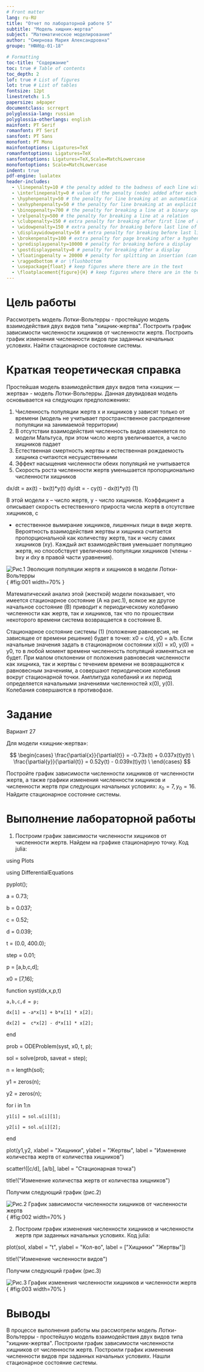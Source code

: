 ```yaml
---
# Front matter
lang: ru-RU
title: "Отчет по лабораторной работе 5"
subtitle: "Модель хищник-жертва"
subject: "Математическое моделирование"
author: "Смирнова Мария Александровна"
groupe: "НФИбд-01-18"

# Formatting
toc-title: "Содержание"
toc: true # Table of contents
toc_depth: 2
lof: true # List of figures
lot: true # List of tables
fontsize: 12pt
linestretch: 1.5
papersize: a4paper
documentclass: scrreprt
polyglossia-lang: russian
polyglossia-otherlangs: english
mainfont: PT Serif
romanfont: PT Serif
sansfont: PT Sans
monofont: PT Mono
mainfontoptions: Ligatures=TeX
romanfontoptions: Ligatures=TeX
sansfontoptions: Ligatures=TeX,Scale=MatchLowercase
monofontoptions: Scale=MatchLowercase
indent: true
pdf-engine: lualatex
header-includes:
  - \linepenalty=10 # the penalty added to the badness of each line within a paragraph (no associated penalty node) Increasing the value makes tex try to have fewer lines in the paragraph.
  - \interlinepenalty=0 # value of the penalty (node) added after each line of a paragraph.
  - \hyphenpenalty=50 # the penalty for line breaking at an automatically inserted hyphen
  - \exhyphenpenalty=50 # the penalty for line breaking at an explicit hyphen
  - \binoppenalty=700 # the penalty for breaking a line at a binary operator
  - \relpenalty=500 # the penalty for breaking a line at a relation
  - \clubpenalty=150 # extra penalty for breaking after first line of a paragraph
  - \widowpenalty=150 # extra penalty for breaking before last line of a paragraph
  - \displaywidowpenalty=50 # extra penalty for breaking before last line before a display math
  - \brokenpenalty=100 # extra penalty for page breaking after a hyphenated line
  - \predisplaypenalty=10000 # penalty for breaking before a display
  - \postdisplaypenalty=0 # penalty for breaking after a display
  - \floatingpenalty = 20000 # penalty for splitting an insertion (can only be split footnote in standard LaTeX)
  - \raggedbottom # or \flushbottom
  - \usepackage{float} # keep figures where there are in the text
  - \floatplacement{figure}{H} # keep figures where there are in the text
---
```


# Цель работы

Рассмотреть модель Лотки-Вольтерры - простейшую модель взаимодействия двух видов типа "хищник-жертва". Построить график зависимости численности хищников от численности жертв. Построить график изменения численности видов при заданных начальных условиях. Найти стационарное состояние системы.

# Краткая теоретическая справка

Простейшая модель взаимодействия двух видов типа «хищник — жертва» -
модель Лотки-Вольтерры. Данная двувидовая модель основывается на
следующих предположениях:
1. Численность популяции жертв x и хищников y зависят только от времени
(модель не учитывает пространственное распределение популяции на
занимаемой территории)
2. В отсутствии взаимодействия численность видов изменяется по модели
Мальтуса, при этом число жертв увеличивается, а число хищников падает
3. Естественная смертность жертвы и естественная рождаемость хищника
считаются несущественными
4. Эффект насыщения численности обеих популяций не учитывается
5. Скорость роста численности жертв уменьшается пропорционально
численности хищников

dx/dt = ax(t) - bx(t)*y(t)
dy/dt = - cy(t) - dx(t)*y(t)       (1)

В этой модели x – число жертв, y - число хищников. Коэффициент a
описывает скорость естественного прироста числа жертв в отсутствие хищников, с
- естественное вымирание хищников, лишенных пищи в виде жертв. Вероятность
взаимодействия жертвы и хищника считается пропорциональной как количеству
жертв, так и числу самих хищников (xy). Каждый акт взаимодействия уменьшает
популяцию жертв, но способствует увеличению популяции хищников (члены -bxy
и dxy в правой части уравнения).

![Рис.1 Эволюция популяции жертв и хищников в
модели Лотки-Вольтерры](image/01.png){ #fig:001 width=70% }

Математический анализ этой (жесткой) модели показывает, что имеется
стационарное состояние (A на рис.1), всякое же другое начальное состояние (B) приводит к периодическому колебанию численности как жертв, так и хищников,
так что по прошествии некоторого времени система возвращается в состояние B.

Стационарное состояние системы (1) (положение равновесия, не зависящее от
времени решение) будет в точке: x0 = c/d, y0 = a/b. Если начальные значения задать в стационарном состоянии x(0) = x0, y(0) = y0, то в любой момент времени
численность популяций изменяться не будет. При малом отклонении от положения
равновесия численности как хищника, так и жертвы с течением времени не
возвращаются к равновесным значениям, а совершают периодические колебания
вокруг стационарной точки. Амплитуда колебаний и их период определяется
начальными значениями численностей x(0), y(0). Колебания совершаются в
противофазе.

# Задание

Вариант 27

Для модели «хищник-жертва»:

$$ \begin{cases} \frac{\partial{x}}{\partial{t}} = -0.73x(t) + 0.037x(t)y(t) \ \frac{\partial{y}}{\partial{t}} = 0.52y(t) - 0.039x(t)y(t) \ \end{cases} $$

Постройте график зависимости численности хищников от численности жертв, а также графики изменения численности хищников и численности жертв при следующих начальных условиях: $x_0 = 7, y_0 = 16$. Найдите стационарное состояние системы.

# Выполнение лабораторной работы

1. Построим график зависимости численности хищников от численности жертв. Найдем на графике стационарную точку. Код julia:

using Plots 

using DifferentialEquations

pyplot();

a = 0.73;

b = 0.037;

c = 0.52;

d = 0.039;

t = (0.0, 400.0);

step = 0.01;

p = [a,b,c,d];

x0 = [7,16];

function syst(dx,x,p,t)

    a,b,c,d = p;

    dx[1] = -a*x[1] + b*x[1] * x[2];

    dx[2] =  c*x[2] - d*x[1] * x[2];

end

prob = ODEProblem(syst, x0, t, p);

sol = solve(prob, saveat = step);

n = length(sol);

y1 = zeros(n);

y2 = zeros(n);

for i in 1:n

    y1[i] = sol.u[i][1];

    y2[i] = sol.u[i][2];

end

plot(y1,y2, xlabel = "Хищники", ylabel = "Жертвы", label = "Изменение количества жертв от количества хищников")

scatter!([c/d], [a/b], label = "Стационарная точка")

title!("Изменение количества жертв от количества хищников")

Получим следующий график (рис.2)

![Рис.2 График зависимости численности хищников от численности жертв](image/02.png){ #fig:002 width=70% }

2. Построим график изменения численности хищников и численности жертв при заданных начальных условиях. Код julia:

plot(sol, xlabel = "t", ylabel = "Кол-во", label = ["Хищники" "Жертвы"])

title!("Изменение численности видов")

Получим следующий график (рис.3)

![Рис.3 График изменения численности хищников и численности жертв](image/03.png){ #fig:003 width=70% }

# Выводы

В процессе выполнения работы мы рассмотрели модель Лотки-Вольтерры - простейшую модель взаимодействия двух видов типа "хищник-жертва". Построили график зависимости численности хищников от численности жертв. Построили график изменения численности видов при заданных начальных условиях. Нашли стационарное состояние системы.
